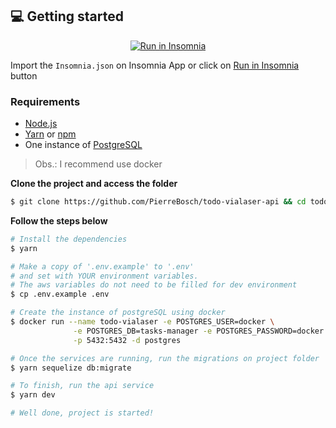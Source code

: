 ## 💻 Getting started

<p id="insomniaButton" align="center">
  <a href="https://insomnia.rest/run?label=Vialaser%20todo&uri=https%3A%2F%2Fgithub.com%2FPierreBosch%2Ftodo-list-test%2Fblob%2Fmaster%2Fvialaser-todo-insomnia.json" target="_blank"><img src="https://insomnia.rest/images/run.svg" alt="Run in Insomnia"></a>
</p>

Import the `Insomnia.json` on Insomnia App or click on [Run in Insomnia](#insomniaButton) button

### Requirements

- [Node.js](https://nodejs.org/en/)
- [Yarn](https://classic.yarnpkg.com/) or [npm](https://www.npmjs.com/)
- One instance of [PostgreSQL](https://www.postgresql.org/)

> Obs.: I recommend use docker

**Clone the project and access the folder**

```bash
$ git clone https://github.com/PierreBosch/todo-vialaser-api && cd todo-vialaser-api
```

**Follow the steps below**

```bash
# Install the dependencies
$ yarn

# Make a copy of '.env.example' to '.env'
# and set with YOUR environment variables.
# The aws variables do not need to be filled for dev environment
$ cp .env.example .env

# Create the instance of postgreSQL using docker
$ docker run --name todo-vialaser -e POSTGRES_USER=docker \
              -e POSTGRES_DB=tasks-manager -e POSTGRES_PASSWORD=docker \
              -p 5432:5432 -d postgres

# Once the services are running, run the migrations on project folder
$ yarn sequelize db:migrate

# To finish, run the api service
$ yarn dev

# Well done, project is started!
```
